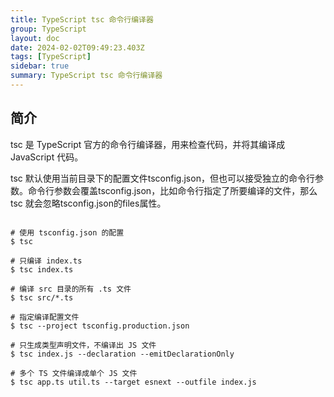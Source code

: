 ```yaml
---
title: TypeScript tsc 命令行编译器
group: TypeScript
layout: doc
date: 2024-02-02T09:49:23.403Z
tags: [TypeScript]
sidebar: true
summary: TypeScript tsc 命令行编译器
---
```


## 简介

tsc 是 TypeScript 官方的命令行编译器，用来检查代码，并将其编译成 JavaScript 代码。<br/>

tsc 默认使用当前目录下的配置文件tsconfig.json，但也可以接受独立的命令行参数。命令行参数会覆盖tsconfig.json，比如命令行指定了所要编译的文件，那么 tsc 就会忽略tsconfig.json的files属性。

```Shell

# 使用 tsconfig.json 的配置
$ tsc

# 只编译 index.ts
$ tsc index.ts

# 编译 src 目录的所有 .ts 文件
$ tsc src/*.ts

# 指定编译配置文件
$ tsc --project tsconfig.production.json

# 只生成类型声明文件，不编译出 JS 文件
$ tsc index.js --declaration --emitDeclarationOnly

# 多个 TS 文件编译成单个 JS 文件
$ tsc app.ts util.ts --target esnext --outfile index.js

```
